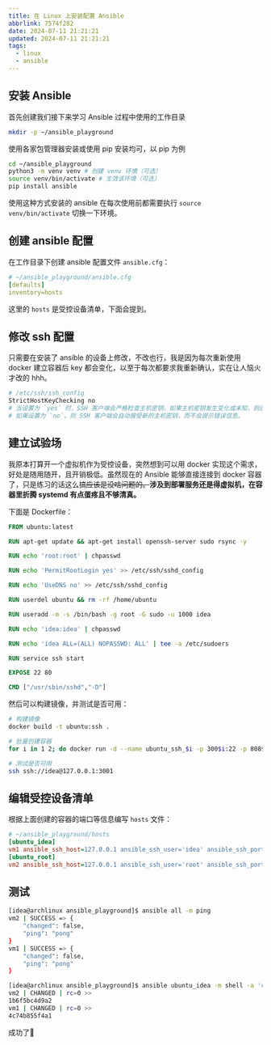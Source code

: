 ```yaml
---
title: 在 Linux 上安装配置 Ansible
abbrlink: 7574f282
date: 2024-07-11 21:21:21
updated: 2024-07-11 21:21:21
tags:
  - linux
  - ansible
---
```

## 安装 Ansible

首先创建我们接下来学习 Ansible 过程中使用的工作目录

```bash
mkdir -p ~/ansible_playground
```

使用各家包管理器安装或使用 pip 安装均可，以 pip 为例

```bash
cd ~/ansible_playground
python3 -m venv venv # 创建 venv 环境（可选）
source venv/bin/activate # 生效该环境（可选）
pip install ansible
```

使用这种方式安装的 ansible 在每次使用前都需要执行 `source venv/bin/activate` 切换一下环境。

## 创建 ansible 配置

在工作目录下创建 ansible 配置文件 `ansible.cfg`：

```yml
# ~/ansible_playground/ansible.cfg
[defaults]
inventory=hosts
```

这里的 `hosts` 是受控设备清单，下面会提到。

## 修改 ssh 配置

只需要在安装了 ansible 的设备上修改，不改也行，我是因为每次重新使用 docker 建立容器后 key 都会变化，以至于每次都要求我重新确认，实在让人恼火才改的 hhh。

```bash
# /etc/ssh/ssh_config
StrictHostKeyChecking no
# 当设置为 `yes` 时，SSH 客户端会严格检查主机密钥，如果主机密钥发生变化或未知，则连接会被拒绝并提示密钥不匹配的错误信息。
# 如果设置为 `no`，则 SSH 客户端会自动接受新的主机密钥，而不会提示错误信息。
```

## 建立试验场

我原本打算开一个虚拟机作为受控设备，突然想到可以用 docker 实现这个需求，好处是随用随开，且开销极低。虽然现在的 Ansible 能够直接连接到 docker 容器了，只是练习的话这么搞~~应该是没啥问题的。~~**涉及到部署服务还是得虚拟机，在容器里折腾 systemd 有点蛋疼且不够清真。**

下面是 Dockerfile：

```dockerfile
FROM ubuntu:latest

RUN apt-get update && apt-get install openssh-server sudo rsync -y

RUN echo 'root:root' | chpasswd

RUN echo 'PermitRootLogin yes' >> /etc/ssh/sshd_config

RUN echo 'UseDNS no' >> /etc/ssh/sshd_config

RUN userdel ubuntu && rm -rf /home/ubuntu

RUN useradd -m -s /bin/bash -g root -G sudo -u 1000 idea

RUN echo 'idea:idea' | chpasswd

RUN echo 'idea ALL=(ALL) NOPASSWD: ALL' | tee -a /etc/sudoers

RUN service ssh start

EXPOSE 22 80

CMD ["/usr/sbin/sshd","-D"]
```

然后可以构建镜像，并测试是否可用：

```bash
# 构建镜像
docker build -t ubuntu:ssh .

# 批量创建容器
for i in 1 2; do docker run -d --name ubuntu_ssh_$i -p 300$i:22 -p 808$i:80 ubuntu:ssh; done;

# 测试是否可用
ssh ssh://idea@127.0.0.1:3001
```
## 编辑受控设备清单

根据上面创建的容器的端口等信息编写 `hosts` 文件：

```ini
# ~/ansible_playground/hosts
[ubuntu_idea]
vm1 ansible_ssh_host=127.0.0.1 ansible_ssh_user='idea' ansible_ssh_port=3001 ansible_ssh_pass='idea'
[ubuntu_root]
vm2 ansible_ssh_host=127.0.0.1 ansible_ssh_user='root' ansible_ssh_port=3002 ansible_ssh_pass='root'
```

## 测试
```bash
[idea@archlinux ansible_playground]$ ansible all -m ping
vm2 | SUCCESS => {
    "changed": false,
    "ping": "pong"
}
vm1 | SUCCESS => {
    "changed": false,
    "ping": "pong"
}

[idea@archlinux ansible_playground]$ ansible ubuntu_idea -m shell -a 'cat /etc/hostname'
vm2 | CHANGED | rc=0 >>
1b6f5bc4d9a2
vm1 | CHANGED | rc=0 >>
4c74b855f4a1
```

成功了🎉
